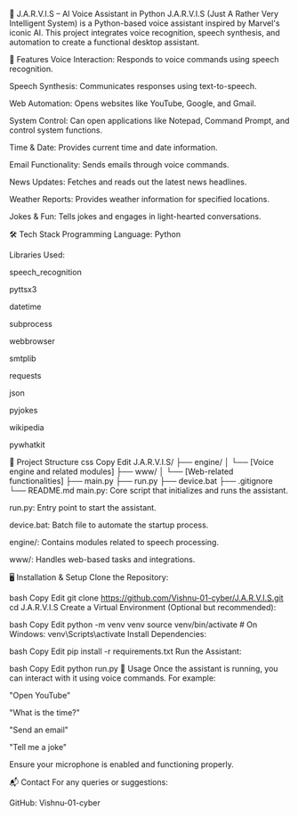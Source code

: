 🧠 J.A.R.V.I.S – AI Voice Assistant in Python
J.A.R.V.I.S (Just A Rather Very Intelligent System) is a Python-based voice assistant inspired by Marvel's iconic AI. This project integrates voice recognition, speech synthesis, and automation to create a functional desktop assistant.


🚀 Features
Voice Interaction: Responds to voice commands using speech recognition.

Speech Synthesis: Communicates responses using text-to-speech.

Web Automation: Opens websites like YouTube, Google, and Gmail.

System Control: Can open applications like Notepad, Command Prompt, and control system functions.

Time & Date: Provides current time and date information.

Email Functionality: Sends emails through voice commands.

News Updates: Fetches and reads out the latest news headlines.

Weather Reports: Provides weather information for specified locations.

Jokes & Fun: Tells jokes and engages in light-hearted conversations.

🛠️ Tech Stack
Programming Language: Python

Libraries Used:

speech_recognition

pyttsx3

datetime

subprocess

webbrowser

smtplib

requests

json

pyjokes

wikipedia

pywhatkit

📁 Project Structure
css
Copy
Edit
J.A.R.V.I.S/
├── engine/
│   └── [Voice engine and related modules]
├── www/
│   └── [Web-related functionalities]
├── main.py
├── run.py
├── device.bat
├── .gitignore
└── README.md
main.py: Core script that initializes and runs the assistant.

run.py: Entry point to start the assistant.

device.bat: Batch file to automate the startup process.

engine/: Contains modules related to speech processing.

www/: Handles web-based tasks and integrations.

🖥️ Installation & Setup
Clone the Repository:

bash
Copy
Edit
git clone https://github.com/Vishnu-01-cyber/J.A.R.V.I.S.git
cd J.A.R.V.I.S
Create a Virtual Environment (Optional but recommended):

bash
Copy
Edit
python -m venv venv
source venv/bin/activate  # On Windows: venv\Scripts\activate
Install Dependencies:

bash
Copy
Edit
pip install -r requirements.txt
Run the Assistant:

bash
Copy
Edit
python run.py
📝 Usage
Once the assistant is running, you can interact with it using voice commands. For example:

"Open YouTube"

"What is the time?"

"Send an email"

"Tell me a joke"

Ensure your microphone is enabled and functioning properly.

📬 Contact
For any queries or suggestions:

GitHub: Vishnu-01-cyber
